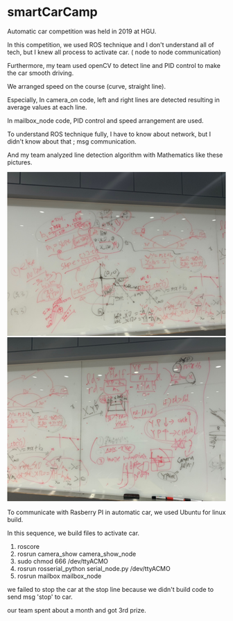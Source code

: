 # smartCarCamp

Automatic car competition was held in 2019 at HGU.

In this competition, we used ROS technique and I don't understand all of tech, but I knew all process to activate car. ( node to node communication)

Furthermore, my team used openCV to detect line and PID control to make the car smooth driving.

We arranged speed on the course (curve, straight line).


Especially, In camera_on code, left and right lines are detected resulting in average values at each line.

In mailbox_node code, PID control and speed arrangement are used.

To understand ROS technique fully, I have to know about network, but I didn't know about that ; msg communication.

And my team analyzed line detection algorithm with Mathematics like these pictures.

![mat1](./img/analyze1.jpg)
![mat2](./img/analyze2.jpg)

To communicate with Rasberry PI in automatic car, we used Ubuntu for linux build.

In this sequence, we build files to activate car.
1. roscore
2. rosrun camera_show camera_show_node
3. sudo chmod 666 /dev/ttyACMO
4. rosrun rosserial_python serial_node.py /dev/ttyACMO
5. rosrun mailbox mailbox_node

we failed to stop the car at the stop line because we didn't build code to send msg 'stop' to car.

our team spent about a month and got 3rd prize.
